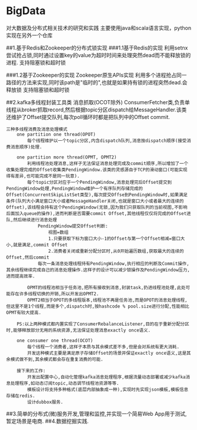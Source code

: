 # BigData
对大数据及分布式相关技术的研究和实践
主要使用java和scala语言实现，python实现在另外一个仓库

##1.基于Redis和Zookeeper的分布式锁实现
###1.1基于Redis的实现
    利用setnx尝试抢占锁,同时通过设置key的value为超时时间来处理突然dead而不能释放锁的进程.
    支持阻塞锁和超时锁

###1.2基于Zookeeper的实现
    Zookeeper原生APIs实现
    利用多个进程抢占同一路径的方法来实现,同时该path是"临时的",也就是如果持有锁的进程突然dead.会释放锁
    支持阻塞锁和超时锁

##2.kafka多线程封装工具类
    消息抓取(OCOT除外)
        ConsumerFetcher类,负责单线程从broker抓取record,然后根据topic分区dispatch给MessageHandler.该类还维护了Offset提交队列,每次poll循环时都是把队列中的Offset commit.

    三种多线程消费及消息处理模式
        one partition one thread(OPOT)
            每个线程维护以一个topic分区,内含dispatch队列,消息按dispatch顺序(接受消费消息顺序)处理.

        one partition more thread(OPMT, OPMT2)
            利用线程池处理消息,这样子无法保证消息处理完成及commit顺序,所以增加了一个收集处理完成的Offset收集类PendingWindow.该类的灵感源自于TCP的滑动窗口(可能实现得有差异,也可能完成不是同一玩意).
            每个topic分区对应于一个PendingWindow,消息处理完后Offset提交到PendingWindow处理,PendingWindow维护一个有序队列存储完成的Offset(ConcurrentSkipListSet类型),每次提交Offse到PendingWindow时,如果满足条件(队列大小满足窗口大小或者MessageHandler关闭,也就是窗口大小或者最大的连续的Offset),该线程会持有这个PendingWindow(无锁,因为我们只获取队列的当前视图,不影响后面加入queue的操作),进而判断是否需要commit Offset,其他线程仅仅将完成的Offset进队,然后继续进行消息处理
                PendingWindow提交Offset判断:
                    视图=数组
                    1.只要获取下标为窗口大小-1的Offset与第一个Offset相减=窗口大小,就是满足,commit Offset
                    2.消费者关闭或重新分配分区时,从0开始遍历数组,获取最大的连续的Offset,然后commit
                每次一条消息处理线程持有PendingWindow,执行相应的判断及Commit操作,其余线程继续完成自己的消息处理操作.这样子的设计可以减少锁操作及PendingWindow压力,进而提高效率.

            OPMT的线程池相当于任务池,把所有接收到消息,封装task,扔进线程池处理,此处可能存在许多线程切换的开销,所以开发出OPMT2.
            OPMT2相当于OPOT的多线程版本,线程池不再是任务池,而是OPOT的消息处理线程,但这里不是1个线程,而是多个,dispatch时,按hashcode % pool.size进行分配,性能相比OPMT有较大提高.

        PS:以上两种模式都内置实现了ConsumerRebalanceListener,目的在于重新分配分区时,能够释放部分无用的系统资源,无法保证处理消息exactly once语义.

        one consumer one thread(OCOT)
            每个线程一个消费者,这样子本质与其余模式差不多,但是会对系统有更大消耗.
            开发这种模式主要是满足原子存储Offset的场景并保证exactly once语义,这是其余模式做不到,其余模式都会存在重复消费的可能.

        接下来的工作:
            开发出配置中心,自动化管理kafka消息处理程序,根据流量动态部署或减少kafka消息处理程序,如动态订阅topic,动态调节线程池资源等等.
            模板设计将支持多种格式(底层内部抽象成一种),实现时先实现json模板,模板信息存储在redis.
            设计dubbox服务.

##3.简单的分布式(微)服务开发,管理和监控,并实现一个简易Web App用于测试,暂定场景是电商.
##4.数据挖掘实践.
